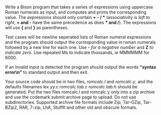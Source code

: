 Write a Bison program that takes a series of expressions using uppercase Roman numerals as input, and computes and prints the corresponding value. The expressions should only contain __+ - / *__ (associativity is _left to right_, __+ and -__ have the same precedence as does __* and /__). The expressions will use __{__ and __}__ as parentheses.

Test cases will be newline seperated lists of Roman numeral expressions and the program should output the corresponding value in roman numerals followed by a new line for each one. Use __-__ _for a negative number_ and __Z__ _to indicate zero_. Use repeated Ms to indicate thousands, ie MMMMMM for 6000.

If an invalid input is detected the program should output the words __"syntax error\\n"__ to standard output and then exit.

Your source code should be in two files, _romcalc.l_ and _romcalc.y_, and the defaults filenames _lex.yy.c romcalc.tab.c romcalc.tab.h_ should be generated. Put the two files romcalc.l and romcalc.y only into a zip archive and use the codemark submit archive page to upload. Do not use subdirectories. Supported archive file formats include Zip, Tar-GZip, Tar-BZip2, RAR, 7-zip, LhA, StuffIt and other old and obscure formats.
